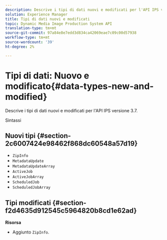 ```yaml
---
description: Descrive i tipi di dati nuovi e modificati per l'API IPS versione 3.7.
solution: Experience Manager
title: Tipi di dati nuovi e modificati
topic: Dynamic Media Image Production System API
translation-type: tm+mt
source-git-commit: 97a84e8e7edd3d834ca42069eae7c09c00d57938
workflow-type: tm+mt
source-wordcount: '39'
ht-degree: 2%

---
```



# Tipi di dati: Nuovo e modificato{#data-types-new-and-modified}

Descrive i tipi di dati nuovi e modificati per l&#39;API IPS versione 3.7.

Sintassi

## Nuovi tipi {#section-2c6007424e98462f868dc60548a57d19}

* `ZipInfo`
* `MetadataUpdate`
* `MetadataUpdateArray`
* `ActiveJob`
* `ActiveJobArray`
* `ScheduledJob`
* `ScheduledJobArray`

## Tipi modificati {#section-f2d4635d912545c5964820b8cd1e62ad}

**Risorsa**

* Aggiunto `ZipInfo`.

